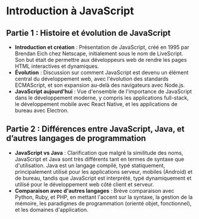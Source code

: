 
# Introduction à JavaScript

## Partie 1 : Histoire et évolution de JavaScript 
- **Introduction et création** : Présentation de JavaScript, créé en 1995 par Brendan Eich chez Netscape, initialement sous le nom de LiveScript. Son but était de permettre aux développeurs web de rendre les pages HTML interactives et dynamiques.
- **Évolution** : Discussion sur comment JavaScript est devenu un élément central du développement web, avec l'évolution des standards ECMAScript, et son expansion au-delà des navigateurs avec Node.js.
- **JavaScript aujourd'hui** : Vue d'ensemble de l'importance de JavaScript dans le développement moderne, y compris les applications full-stack, le développement mobile avec React Native, et les applications de bureau avec Electron.

## Partie 2 : Différences entre JavaScript, Java, et d’autres langages de programmation
- **JavaScript vs Java** : Clarification que malgré la similitude des noms, JavaScript et Java sont très différents tant en termes de syntaxe que d'utilisation. Java est un langage compilé, typé statiquement, principalement utilisé pour les applications serveur, mobiles (Android) et de bureau, tandis que JavaScript est interprété, typé dynamiquement et utilisé pour le développement web côté client et serveur.
- **Comparaison avec d'autres langages** : Brève comparaison avec Python, Ruby, et PHP, en mettant l'accent sur la syntaxe, la gestion de la mémoire, les paradigmes de programmation (orienté objet, fonctionnel), et les domaines d'application.


